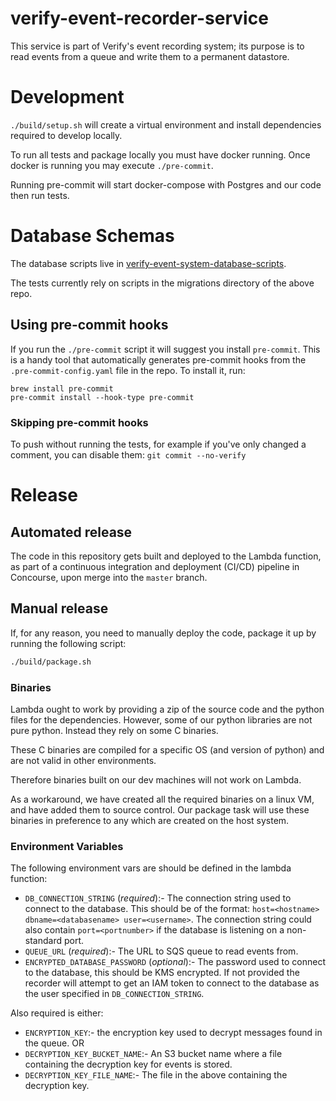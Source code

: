 # verify-event-recorder-service
This service is part of Verify's event recording system; its purpose is to read events from a queue and write them to a
 permanent datastore.

# Development
```./build/setup.sh``` will create a virtual environment and install dependencies required to develop locally.

To run all tests and package locally you must have docker running. Once docker is running you may execute
```./pre-commit```.

Running pre-commit will start docker-compose with Postgres and our code then run tests.

# Database Schemas

The database scripts live in [verify-event-system-database-scripts](https://github.com/alphagov/verify-event-system-database-scripts).

The tests currently rely on scripts in the migrations directory of the above repo.

## Using pre-commit hooks

If you run the `./pre-commit` script it will suggest you install `pre-commit`.
This is a handy tool that automatically generates pre-commit hooks from the
`.pre-commit-config.yaml` file in the repo.  To install it, run:

```
brew install pre-commit
pre-commit install --hook-type pre-commit
```

### Skipping pre-commit hooks

To push without running the tests, for example if you've only changed a comment, you can disable them:
`git commit --no-verify`

# Release

## Automated release

The code in this repository gets built and deployed to the Lambda function, as part of a continuous
integration and deployment (CI/CD) pipeline in Concourse, upon merge into the `master` branch.

## Manual release

If, for any reason, you need to manually deploy the code, package it up by running the following
script:

```bash
./build/package.sh
```

### Binaries

Lambda ought to work by providing a zip of the source code and the python files for the dependencies.
However, some of our python libraries are not pure python. Instead they rely on some C binaries.

These C binaries are compiled for a specific OS (and version of python) and are not valid in other environments.

Therefore binaries built on our dev machines will not work on Lambda.

As a workaround, we have created all the required binaries on a linux VM, and have added them to source control. Our
package task will use these binaries in preference to any which are created on the host system.

### Environment Variables

The following environment vars are should be defined in the lambda function:

* `DB_CONNECTION_STRING` (_required_):- The connection string used to connect to the database. This should be of the format:
`host=<hostname> dbname=<databasename> user=<username>`. The connection string could also contain `port=<portnumber>` if the database is listening on a non-standard port.
* `QUEUE_URL` (_required_):- The URL to SQS queue to read events from.
* `ENCRYPTED_DATABASE_PASSWORD` (_optional_):- The password used to connect to the database, this should be KMS encrypted. If not provided the recorder
will attempt to get an IAM token to connect to the database as the user specified in `DB_CONNECTION_STRING`.

Also required is either:
* `ENCRYPTION_KEY`:- the encryption key used to decrypt messages found in the queue.
OR
* `DECRYPTION_KEY_BUCKET_NAME`:- An S3 bucket name where a file containing the decryption key for events is stored.
* `DECRYPTION_KEY_FILE_NAME`:- The file in the above containing the decryption key.
